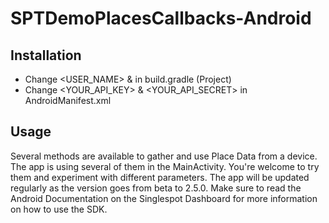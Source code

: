 # SPTDemoPlacesCallbacks-Android
## Installation
  - Change <USER_NAME> & <PASSWORD> in build.gradle (Project)
  - Change <YOUR_API_KEY> & <YOUR_API_SECRET> in AndroidManifest.xml
  
## Usage
Several methods are available to gather and use Place Data from a device. The app is using several of them in the MainActivity.
You're welcome to try them and experiment with different parameters. The app will be updated regularly as the version goes from beta to 2.5.0.
Make sure to read the Android Documentation on the Singlespot Dashboard for more information on how to use the SDK.
